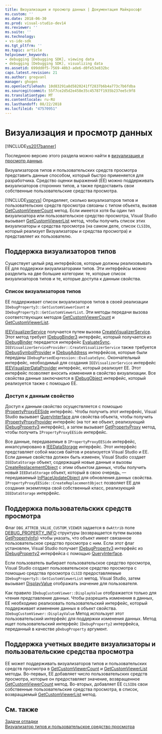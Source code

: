 ```yaml
---
title: Визуализация и просмотр данных | Документация Майкрософт
ms.custom: ''
ms.date: 2018-06-30
ms.prod: visual-studio-dev14
ms.reviewer: ''
ms.suite: ''
ms.technology:
- vs-ide-sdk
ms.tgt_pltfrm: ''
ms.topic: article
helpviewer_keywords:
- debugging [Debugging SDK], viewing data
- debugging [Debugging SDK], visualizing data
ms.assetid: 699dd0f5-7569-40b3-ade6-d0fe53e832bc
caps.latest.revision: 21
ms.author: gregvanl
manager: ghogen
ms.openlocfilehash: 10d83291a8d5820241ff2837b6b4a773c7b6fdba
ms.sourcegitcommit: 55f7ce2d5d2e458e35c45787f1935b237ee5c9f8
ms.translationtype: MT
ms.contentlocale: ru-RU
ms.lasthandoff: 08/22/2018
ms.locfileid: "47570951"
---
```

# <a name="visualizing-and-viewing-data"></a>Визуализация и просмотр данных
[!INCLUDE[vs2017banner](../../includes/vs2017banner.md)]

Последнюю версию этого раздела можно найти в [визуализация и просмотр данных](https://docs.microsoft.com/visualstudio/extensibility/debugger/visualizing-and-viewing-data).  
  
Визуализаторов типов и пользовательских средств просмотра представить данные способом, который быстро применяется для разработчика. Средство оценки выражений (EE) можно поддерживать визуализаторов сторонних типов, а также предоставить свои собственные пользовательские средства просмотра.  
  
 [!INCLUDE[vsprvs](../../includes/vsprvs-md.md)] Определяет, сколько визуализаторов типов и пользовательских средств просмотра связаны с типом объекта, вызвав [GetCustomViewerCount](../../extensibility/debugger/reference/idebugproperty3-getcustomviewercount.md) метод. Если имеется хотя бы один тип визуализатора или пользовательское средство просмотра, Visual Studio вызывает [GetCustomViewerList](../../extensibility/debugger/reference/idebugproperty3-getcustomviewerlist.md) метод, чтобы получить список этих визуализаторы и средства просмотра (на самом деле, список `CLSID`s, который реализует Визуализаторы и средства просмотра) и представляет их пользователю.  
  
## <a name="supporting-type-visualizers"></a>Поддержка визуализаторов типов  
 Существует целый ряд интерфейсов, которые должны реализовывать EE для поддержки визуализаторами типов. Эти интерфейсы можно разделить на две большие категории: те, которые список визуализаторов типов и те, которые доступа к данным свойства.  
  
### <a name="listing-type-visualizers"></a>Список визуализаторов типов  
 EE поддерживает список визуализаторов типов в своей реализации `IDebugProperty3::GetCustomViewerCount` и `IDebugProperty3::GetCustomViewerList`. Эти методы передачи вызова соответствующих методов [GetCustomViewerCount](../../extensibility/debugger/reference/ieevisualizerservice-getcustomviewercount.md) и [GetCustomViewerList](../../extensibility/debugger/reference/ieevisualizerservice-getcustomviewerlist.md).  
  
 [IEEVisualizerService](../../extensibility/debugger/reference/ieevisualizerservice.md) получается путем вызова [CreateVisualizerService](../../extensibility/debugger/reference/ieevisualizerserviceprovider-createvisualizerservice.md). Этот метод требует [IDebugBinder3](../../extensibility/debugger/reference/idebugbinder3.md) интерфейс, который получается из [IDebugBinder](../../extensibility/debugger/reference/idebugbinder.md) передается интерфейс [EvaluateSync](../../extensibility/debugger/reference/idebugparsedexpression-evaluatesync.md). `IEEVisualizerServiceProvider::CreateVisualizerService` также требуется [IDebugSymbolProvider](../../extensibility/debugger/reference/idebugsymbolprovider.md) и [IDebugAddress](../../extensibility/debugger/reference/idebugaddress.md) интерфейсов, которые были переданы `IDebugParsedExpression::EvaluateSync`. Окончательный интерфейс, необходимый для создания `IEEVisualizerService` интерфейс [IEEVisualizerDataProvider](../../extensibility/debugger/reference/ieevisualizerdataprovider.md) интерфейс, который реализует EE. Этот интерфейс позволяет вносить изменения в свойство визуализации. Все свойства данные заключаются в [IDebugObject](../../extensibility/debugger/reference/idebugobject.md) интерфейс, который реализуется также с помощью EE.  
  
### <a name="accessing-property-data"></a>Доступ к данным свойство  
 Доступ к данным свойство осуществляется с помощью [IPropertyProxyEESide](../../extensibility/debugger/reference/ipropertyproxyeeside.md) интерфейс. Чтобы получить этот интерфейс, Visual Studio вызывает [QueryInterface](http://msdn.microsoft.com/library/62fce95e-aafa-4187-b50b-e6611b74c3b3) для свойства объекта, чтобы получить [IPropertyProxyProvider](../../extensibility/debugger/reference/ipropertyproxyprovider.md) интерфейс (на тот же объект, реализующий [ IDebugProperty3](../../extensibility/debugger/reference/idebugproperty3.md) интерфейс), а затем вызывает [GetPropertyProxy](../../extensibility/debugger/reference/ipropertyproxyprovider-getpropertyproxy.md) метод, чтобы получить `IPropertyProxyEESide` интерфейс.  
  
 Все данные, передаваемые в `IPropertyProxyEESide` интерфейс, инкапсулировано в [IEEDataStorage](../../extensibility/debugger/reference/ieedatastorage.md) интерфейс. Этот интерфейс представляет собой массив байтов и реализуется Visual Studio и EE. Если данные свойства должен быть изменен, Visual Studio создает `IEEDataStorage` объект, содержащий новые данные и вызовы [CreateReplacementObject](../../extensibility/debugger/reference/ipropertyproxyeeside-createreplacementobject.md) с этим объектом данных, чтобы получить новый `IEEDataStorage` объект, который в свою очередь, — передаваемый [InPlaceUpdateObject](../../extensibility/debugger/reference/ipropertyproxyeeside-inplaceupdateobject.md) для обновления данных свойства. `IPropertyProxyEESide::CreateReplacementObject` позволяет EE для создания экземпляра свой собственный класс, реализующий `IEEDataStorage` интерфейс.  
  
## <a name="supporting-custom-viewers"></a>Поддержка пользовательских средств просмотра  
 Флаг `DBG_ATTRIB_VALUE_CUSTOM_VIEWER` задается в `dwAttrib` поле [DEBUG_PROPERTY_INFO](../../extensibility/debugger/reference/debug-property-info.md) структуры (возвращается путем вызова [GetPropertyInfo](../../extensibility/debugger/reference/idebugproperty2-getpropertyinfo.md)) чтобы указать, что объект имеет связанное пользовательское средство просмотра с ним. Если этот флаг установлен, Visual Studio получает [IDebugProperty3](../../extensibility/debugger/reference/idebugproperty3.md) интерфейс из [IDebugProperty2](../../extensibility/debugger/reference/idebugproperty2.md) интерфейса с помощью [QueryInterface](http://msdn.microsoft.com/library/62fce95e-aafa-4187-b50b-e6611b74c3b3).  
  
 Если пользователь выбирает пользовательское средство просмотра, Visual Studio создает пользовательское средство просмотра с помощью средства просмотра `CLSID` предоставляемые `IDebugProperty3::GetCustomViewerList` метод. Visual Studio, затем вызывает [DisplayValue](../../extensibility/debugger/reference/idebugcustomviewer-displayvalue.md) отображать значение для пользователя.  
  
 Как правило `IDebugCustomViewer::DisplayValue` отображается только для чтения представление данных. Чтобы разрешить изменения в данных, EE необходимо реализовать пользовательский интерфейс, который поддерживает изменение данных в объект свойства. `IDebugCustomViewer::DisplayValue` Метод использует этот пользовательский интерфейс для поддержки изменения данных. Метод ищет пользовательский интерфейс `IDebugProperty2` интерфейса, переданный в качестве `pDebugProperty` аргумент.  
  
## <a name="supporting-both-type-visualizers-and-custom-viewers"></a>Поддержка учетных введите визуализаторы и пользовательские средства просмотра  
 EE может поддерживать визуализаторов типов и пользовательских средств просмотра в [GetCustomViewerCount](../../extensibility/debugger/reference/idebugproperty3-getcustomviewercount.md) и [GetCustomViewerList](../../extensibility/debugger/reference/idebugproperty3-getcustomviewerlist.md) методы. Во-первых, EE добавляет число пользовательских средств просмотра, которые он предоставляет значение, возвращенное [GetCustomViewerCount](../../extensibility/debugger/reference/ieevisualizerservice-getcustomviewercount.md) метод. Во-вторых, добавляет EE `CLSID`s свои собственные пользовательские средства просмотра, в список, возвращаемый [GetCustomViewerList](../../extensibility/debugger/reference/ieevisualizerservice-getcustomviewerlist.md) метод.  
  
## <a name="see-also"></a>См. также  
 [Задачи отладки](../../extensibility/debugger/debugging-tasks.md)   
 [Визуализатор типов и пользовательское средство просмотра](../../extensibility/debugger/type-visualizer-and-custom-viewer.md)

